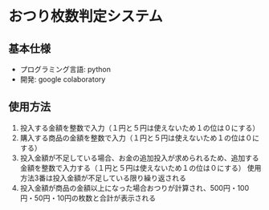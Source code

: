 # おつり枚数判定システム
## 基本仕様
- プログラミング言語: python
- 開発: google colaboratory
## 使用方法
1. 投入する金額を整数で入力（１円と５円は使えないため１の位は０にする）
2. 購入する商品の金額を整数で入力（１円と５円は使えないため１の位は０にする）
3. 投入金額が不足している場合、お金の追加投入が求められるため、追加する金額を整数で入力する（１円と５円は使えないため１の位は０にする）
   使用方法3番は投入金額が不足している限り繰り返される
4. 投入金額が商品の金額以上になった場合おつりが計算され、500円・100円・50円・10円の枚数と合計が表示される
